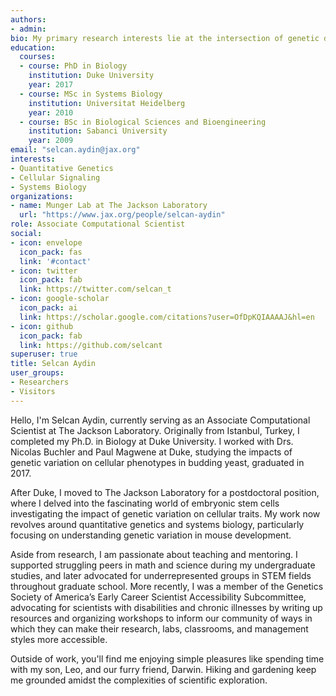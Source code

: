 ```yaml
---
authors:
- admin:
bio: My primary research interests lie at the intersection of genetic diversity and environmental variability, with the specific goal of elucidating how GxE interactions perturb gene regulation and alter cell fate decisions during development. 
education:
  courses:
  - course: PhD in Biology
    institution: Duke University
    year: 2017
  - course: MSc in Systems Biology
    institution: Universitat Heidelberg
    year: 2010
  - course: BSc in Biological Sciences and Bioengineering
    institution: Sabanci University
    year: 2009
email: "selcan.aydin@jax.org"
interests:
- Quantitative Genetics
- Cellular Signaling
- Systems Biology
organizations:
- name: Munger Lab at The Jackson Laboratory
  url: "https://www.jax.org/people/selcan-aydin"
role: Associate Computational Scientist
social:
- icon: envelope
  icon_pack: fas
  link: '#contact'
- icon: twitter
  icon_pack: fab
  link: https://twitter.com/selcan_t
- icon: google-scholar
  icon_pack: ai
  link: https://scholar.google.com/citations?user=OfDpKQIAAAAJ&hl=en
- icon: github
  icon_pack: fab
  link: https://github.com/selcant
superuser: true
title: Selcan Aydin
user_groups:
- Researchers
- Visitors
---
```


Hello, I'm Selcan Aydin, currently serving as an Associate Computational Scientist at The Jackson Laboratory. Originally from Istanbul, Turkey, I completed my Ph.D. in Biology at Duke University. I worked with Drs. Nicolas Buchler and Paul Magwene at Duke, studying the impacts of genetic variation on cellular phenotypes in budding yeast, graduated in 2017.

After Duke, I moved to The Jackson Laboratory for a postdoctoral position, where I delved into the fascinating world of embryonic stem cells investigating the impact of genetic variation on cellular traits. My work now revolves around quantitative genetics and systems biology, particularly focusing on understanding genetic variation in mouse development.

Aside from research, I am passionate about teaching and mentoring. I supported struggling peers in math and science during my undergraduate studies, and later advocated for underrepresented groups in STEM fields throughout graduate school. More recently, I was a member of the Genetics Society of America’s Early Career Scientist Accessibility Subcommittee, advocating for scientists with disabilities and chronic illnesses by writing up resources and organizing workshops to inform our community of ways in which they can make their research, labs, classrooms, and management styles more accessible. 

Outside of work, you'll find me enjoying simple pleasures like spending time with my son, Leo, and our furry friend, Darwin. Hiking and gardening keep me grounded amidst the complexities of scientific exploration.


